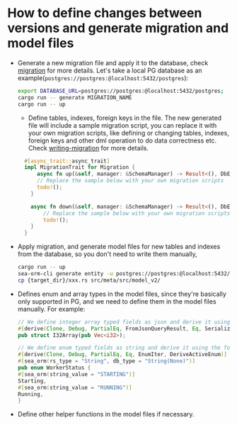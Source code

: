 # How to define changes between versions and generate migration and model files

- Generate a new migration file and apply it to the database, check [migration](./migration/README.md) for more details. Let's take a local PG database as an example(`postgres://postgres:@localhost:5432/postgres`):
    ```sh
    export DATABASE_URL=postgres://postgres:@localhost:5432/postgres;
    cargo run -- generate MIGRATION_NAME
    cargo run -- up
    ```
  - Define tables, indexes, foreign keys in the file. The new generated file will include a sample migration script,
  you can replace it with your own migration scripts, like defining or changing tables, indexes, foreign keys and other
  dml operation to do data correctness etc. Check [writing-migration](https://www.sea-ql.org/SeaORM/docs/migration/writing-migration/)
  for more details.
  ```rust
    #[async_trait::async_trait]
    impl MigrationTrait for Migration {
        async fn up(&self, manager: &SchemaManager) -> Result<(), DbErr> {
        // Replace the sample below with your own migration scripts
        todo!();
      }

      async fn down(&self, manager: &SchemaManager) -> Result<(), DbErr> {
          // Replace the sample below with your own migration scripts
          todo!();
      }
    }
    ```
- Apply migration, and generate model files for new tables and indexes from the database, so you don't need to write them manually,
    ```sh
    cargo run -- up
    sea-orm-cli generate entity -u postgres://postgres:@localhost:5432/postgres -s public -o {target_dir}
    cp {target_dir}/xxx.rs src/meta/src/model_v2/
    ```
- Defines enum and array types in the model files, since they're basically only supported in PG, and we need to
  define them in the model files manually. For example:
  ```rust
  // We define integer array typed fields as json and derive it using the follow one.
  #[derive(Clone, Debug, PartialEq, FromJsonQueryResult, Eq, Serialize, Deserialize, Default)]
  pub struct I32Array(pub Vec<i32>);

  // We define enum typed fields as string and derive it using the follow one.
  #[derive(Clone, Debug, PartialEq, Eq, EnumIter, DeriveActiveEnum)]
  #[sea_orm(rs_type = "String", db_type = "String(None)")]
  pub enum WorkerStatus {
  #[sea_orm(string_value = "STARTING")]
  Starting,
  #[sea_orm(string_value = "RUNNING")]
  Running,
  }
  ```
- Define other helper functions in the model files if necessary.